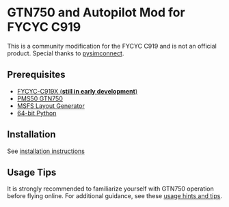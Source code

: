 # GTN750 and Autopilot Mod for FYCYC C919

This is a community modification for the FYCYC C919 and is not an official product. Special thanks to [pysimconnect](https://github.com/patricksurry/pysimconnect).

## Prerequisites

- [FYCYC-C919X (**still in early development**)](https://fycyc.com/)
- [PMS50 GTN750](https://pms50.com/msfs/)
- [MSFS Layout Generator](https://github.com/HughesMDflyer4/MSFSLayoutGenerator)
- [64-bit Python](https://www.python.org/)

## Installation

See [installation instructions](./docs/install.md)

## Usage Tips

It is strongly recommended to familiarize yourself with GTN750 operation before flying online. For additional guidance, see these [usage hints and tips](./docs/hints.md).
